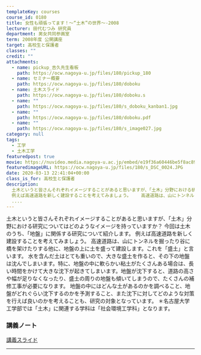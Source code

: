 ```yaml
---
templateKey: courses
course_id: 0180
title: 女性も頑張ってます！〜“土木”の世界〜-2008
lecturer: 田代むつみ 研究員
department: 男女共同参画室
term: 2008年度 公開講座
target: 高校生と保護者
classes: ""
credit: ""
attachments:
  - name: pickup_吉久先生看板
    path: https://ocw.nagoya-u.jp/files/180/pickup_180
  - name: セミナー概要
    path: https://ocw.nagoya-u.jp/files/180/doboku
  - name: 土木スライド
    path: https://ocw.nagoya-u.jp/files/180/doboku.s
  - name: ""
    path: https://ocw.nagoya-u.jp/files/180/s_doboku_kanban1.jpg
  - name: ""
    path: https://ocw.nagoya-u.jp/files/180/doboku.pdf
  - name: ""
    path: https://ocw.nagoya-u.jp/files/180/s_image027.jpg
category: null
tags:
  - 工学
  - 土木工学
featuredpost: true
movie: https://nuvideo.media.nagoya-u.ac.jp/embed/e19f36a60446be5f8ac89c98c3c7b71c1b16ba25
featuredimageURL: https://ocw.nagoya-u.jp/files/180/s_DSC_0024.JPG
date: 2020-03-13 22:41:04+00:00
class_is_for: 高校生と保護者
description:
  土木というと皆さんそれぞれイメージすることがあると思いますが、「土木」分野における研究についてはどのようなイメージを持っていますか？ 今回は土木のうち、「地盤」に関係する研究について紹介します。
  例えば高速道路を新しく建設することを考えてみましょう。  　高速道路は、山にトンネルを掘ったり谷に橋を架けたりする他に、地盤の上に土を盛って建設します。これを「盛土」と言います。  　水
  ....
---
```


土木というと皆さんそれぞれイメージすることがあると思いますが、「土木」分野における研究についてはどのようなイメージを持っていますか？ 今回は土木のうち、「地盤」に関係する研究について紹介します。 例えば高速道路を新しく建設することを考えてみましょう。 高速道路は、山にトンネルを掘ったり谷に橋を架けたりする他に、地盤の上に土を盛って建設します。これを「盛土」と言います。 水を含んだ土はとても重いので、大きな盛土を作ると、その下の地盤は沈んでしまいます。特に、地盤の中に軟らかい粘土がたくさんある場合は、長い時間をかけて大きな沈下が起きてしまいます。地盤が沈下すると、道路の高さや幅が足りなくなったり、盛土の周りの地盤も傾いてしまうので、たくさんの補修工事が必要になります。 地盤の中にはどんな土があるのかを調べること、地盤がどれぐらい沈下するのかを予測すること、また沈下に対してどのような対策を行えば良いのかを考えることも、研究の対象となっています。 ＊名古屋大学工学部では「土木」に関連する学科は「社会環境工学科」となります。

### 講義ノート

[講義スライド](https://ocw.nagoya-u.jp/files/180/doboku.pdf)

---
